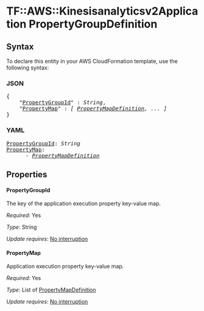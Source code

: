 # TF::AWS::Kinesisanalyticsv2Application PropertyGroupDefinition

## Syntax

To declare this entity in your AWS CloudFormation template, use the following syntax:

### JSON

<pre>
{
    "<a href="#propertygroupid" title="PropertyGroupId">PropertyGroupId</a>" : <i>String</i>,
    "<a href="#propertymap" title="PropertyMap">PropertyMap</a>" : <i>[ <a href="propertymapdefinition.md">PropertyMapDefinition</a>, ... ]</i>
}
</pre>

### YAML

<pre>
<a href="#propertygroupid" title="PropertyGroupId">PropertyGroupId</a>: <i>String</i>
<a href="#propertymap" title="PropertyMap">PropertyMap</a>: <i>
      - <a href="propertymapdefinition.md">PropertyMapDefinition</a></i>
</pre>

## Properties

#### PropertyGroupId

The key of the application execution property key-value map.

_Required_: Yes

_Type_: String

_Update requires_: [No interruption](https://docs.aws.amazon.com/AWSCloudFormation/latest/UserGuide/using-cfn-updating-stacks-update-behaviors.html#update-no-interrupt)

#### PropertyMap

Application execution property key-value map.

_Required_: Yes

_Type_: List of <a href="propertymapdefinition.md">PropertyMapDefinition</a>

_Update requires_: [No interruption](https://docs.aws.amazon.com/AWSCloudFormation/latest/UserGuide/using-cfn-updating-stacks-update-behaviors.html#update-no-interrupt)

